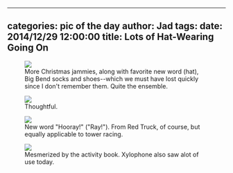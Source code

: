 
---
categories: pic of the day
author: Jad
tags: 
date: 2014/12/29 12:00:00
title: Lots of Hat-Wearing Going On
---

<figure>
<img src="/img/2014/12/29/img_20141229_110251426_medium.jpg" />
<figcaption>More Christmas jammies, along with favorite new word (hat), Big Bend socks and shoes--which we must have lost quickly since I don't remember them.  Quite the ensemble.</figcaption>
</figure>

<figure>
<img src="/img/2014/12/29/img_20141229_110257006_medium.jpg" />
<figcaption>Thoughtful.</figcaption>
</figure>

<figure>
<img src="/img/2014/12/29/img_20141229_080844711_medium.jpg" />
<figcaption>New word "Hooray!" ("Ray!").  From Red Truck, of course, but equally applicable to tower racing.</figcaption>
</figure>

<figure>
<img src="/img/2014/12/29/img_20141229_112734567_medium.jpg" />
<figcaption>Mesmerized by the activity book.  Xylophone also saw alot of use today.</figcaption>
</figure>

